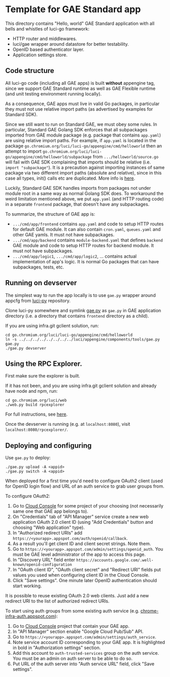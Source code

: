 # Template for GAE Standard app

This directory contains "Hello, world" GAE Standard application
with all bells and whistles of luci-go framework:

*   HTTP router and middlewares.
*   luci/gae wrapper around datastore for better testability.
*   OpenID based authenticator layer.
*   Application settings store.


## Code structure

All luci-go code (including all GAE apps) is built **without** appengine tag,
since we support GAE Standard runtime as well as GAE Flexible runtime (and unit
testing environment running locally).

As a consequence, GAE apps must live in valid Go packages, in particular they
must not use relative import paths (as advertised by examples for Standard SDK).

Since we still want to run on Standard GAE, we must obey some rules.
In particular, Standard GAE Golang SDK enforces that all subpackages imported
from GAE module package (e.g. package that contains `app.yaml`) are using
relative import paths. For example, if `app.yaml` is located in the package
`go.chromium.org/luci/luci-go/appengine/cmd/helloworld` then an attempt to
import `go.chromium.org/luci/luci-go/appengine/cmd/helloworld/subpackage`
from `.../helloworld/source.go` will fail with GAE SDK complaining that imports
should be relative (i.e. `import "subpackage"`). It is a precaution against
importing instances of same package via two different import paths (absolute and
relative), since in this case all types, init() calls etc are duplicated. More
info is [here](https://groups.google.com/forum/#!topic/google-appengine-go/dNhqV6PBqVc).

Luckily, Standard GAE SDK handles imports from packages not under module root
in a same way as normal Golang SDK does. To workaround the weird limitation
mentioned above, we put `app.yaml` (and HTTP routing code) in a separate
`frontend` package, that doesn't have any subpackages.

To summarize, the structure of GAE app is:

*   `.../cmd/app/frontend` contains `app.yaml` and code to setup HTTP routes for
    default GAE module. It can also contain `cron.yaml`, `queues.yaml` and other
    GAE yamls. It must not have subpackages.
*   `.../cmd/app/backend` contains `module-backend.yaml` that defines `backend`
    GAE module and code to setup HTTP routes for backend module. It must not
    have subpackages.
*   `.../cmd/app/logic1`, `.../cmd/app/logic2`, ... contains actual
    implementation of app's logic. It is normal Go packages that can have
    subpackages, tests, etc.


## Running on devserver

The simplest way to run the app locally is to use `gae.py` wrapper around
appcfg from [luci-py](https://github.com/luci/luci-py) repository.

Clone luci-py somewhere and symlink
[gae.py](https://github.com/luci/luci-py/blob/master/appengine/components/tools/gae.py)
as `gae.py` in GAE application directory (i.e. a directory that contains
`frontend` directory as a child).

If you are using infra.git gclient solution, run:

```shell
cd go.chromium.org/luci/luci-go/appengine/cmd/helloworld
ln -s ../../../../../../../../luci/appengine/components/tools/gae.py gae.py
./gae.py devserver
```

## Using the RPC Explorer.

First make sure the explorer is built.

If it has not been, and you are using infra.git gclient solution and already
have node and npm, run:

```shell
cd go.chromium.org/luci/web
./web.py build rpcexplorer
```

For full instructions, see [here](https://chromium.googlesource.com/infra/luci/luci-go/+/master/web/README.md).

Once the devserver is running (e.g. at `localhost:8080`), visit `localhost:8080/rpcexplorer/`.

## Deploying and configuring

Use `gae.py` to deploy:

```shell
./gae.py upload -A <appid>
./gae.py switch -A <appid>
```

When deployed for a first time you'd need to configure OAuth2 client (used for
OpenID login flow) and URL of an auth service to grab user groups from.

To configure OAuth2:

1.  Go to [Cloud Console](https://console.developers.google.com) for some
    project of your choosing (not necessarily same one that GAE app belongs to).
1.  On "Credentials" tab of "API Manager" service create a new web application
    OAuth 2.0 client ID (using "Add Credentials" button and choosing "Web
    application" type).
1.  In "Authorized redirect URIs" add
    `https://<yourapp>.appspot.com/auth/openid/callback`.
1.  As a result you'll get client ID and client secret strings. Note them.
1.  Go to `https://<yourapp>.appspot.com/admin/settings/openid_auth`. You must
    be GAE level administrator of the app to access this page.
1.  In "Discovery URL" field enter `https://accounts.google.com/.well-known/openid-configuration`
1.  In "OAuth client ID", "OAuth client secret" and "Redirect URI" fields put
    values you used when configuring client ID in the Cloud Console.
1.  Click "Save settings". One minute later OpenID authentication should start
    working.

It is possible to reuse existing OAuth 2.0 web clients. Just add a new redirect
URI to the list of authorized redirect URIs.

To start using auth groups from some existing auth service
(e.g. [chrome-infra-auth.appspot.com](https://chrome-infra-auth.appspot.com)):

1.  Go to [Cloud Console](https://console.developers.google.com) project that
    contain your GAE app.
1.  In "API Manager" section enable "Google Cloud Pub/Sub" API.
1.  Go to `https://<yourapp>.appspot.com/admin/settings/auth_service`.
1.  Note service account ID corresponding to your GAE app. It is highlighted in
    bold in "Authorization settings" section.
1.  Add this account to `auth-trusted-services` group on the auth service. You
    must be an admin on auth server to be able to do so.
1.  Put URL of the auth server into "Auth service URL" field, click
    "Save settings".
